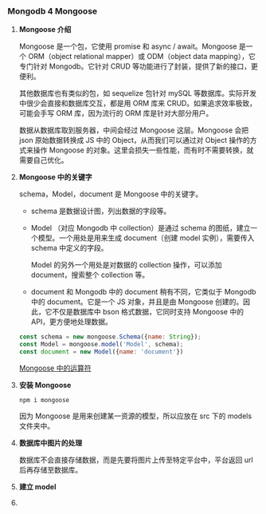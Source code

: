 ### Mongodb 4 Mongoose

1. **Mongoose 介绍**

   Mongoose 是一个包，它使用 promise 和 async / await。Mongoose 是一个 ORM（object relational mapper）或 ODM（object data mapping），它专门针对 Mongodb。它针对 CRUD 等功能进行了封装，提供了新的接口，更便利。

   其他数据库也有类似的包，如 sequelize 包针对 mySQL 等数据库。实际开发中很少会直接和数据库交互，都是用 ORM 库来 CRUD。如果追求效率极致，可能会手写 ORM 库，因为流行的 ORM 库是针对大部分用户。

   

   数据从数据库取到服务器，中间会经过 Mongoose 这层。Mongoose 会把 json 原始数据转换成 JS 中的 Object，从而我们可以通过对 Object 操作的方式来操作 Mongoose 的对象。这里会损失一些性能，而有时不需要转换，就需要自己优化。

   

2. **Mongoose 中的关键字**

   schema，Model，document 是 Mongoose 中的关键字。

   + schema 是数据设计图，列出数据的字段等。

   + Model （对应 Mongodb 中 collection）是通过 schema 的图纸，建立一个模型。一个用处是用来生成 document（创建 model 实例），需要传入 schema 中定义的字段。

     Model 的另外一个用处是对数据的 collection 操作，可以添加 document，搜索整个 collection 等。

   + document 和 Mongodb 中的 document 稍有不同，它类似于 Mongodb 中的 document。它是一个 JS 对象，并且是由 Mongoose 创建的。因此，它不仅是数据库中 bson 格式数据，它同时支持 Mongoose 中的 API，更方便地处理数据。

   ```javascript
   const schema = new mongoose.Schema({name: String});
   const Model = mongoose.model('Model', schema);
   const document = new Model({name: 'document'})
   ```

   

   [Mongoose 中的运算符](https://www.mongodb.com/docs/manual/reference/operator/)

   

3. **安装 Mongoose**

   `npm i mongoose`

   因为 Mongoose 是用来创建某一资源的模型，所以应放在 src 下的 models 文件夹中。

   

4. **数据库中图片的处理**

   数据库不会直接存储数据，而是先要将图片上传至特定平台中，平台返回 url 后再存储至数据库。

   

5. **建立 model**

   

6. 